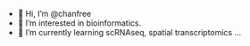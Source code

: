 - 👋 Hi, I’m @chanfree
- 👀 I’m interested in bioinformatics.
- 🌱 I’m currently learning scRNAseq, spatial transcriptomics ...


<!---
chanfree/chanfree is a ✨ special ✨ repository because its `README.md` (this file) appears on your GitHub profile.
You can click the Preview link to take a look at your changes.
--->
